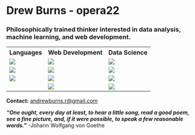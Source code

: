 # Drew Burns - opera22
### Philosophically trained thinker interested in data analysis, machine learning, and web development. 

<table style="width:100%">
  <tr>
    <th>Languages</th>
    <th>Web Development</th>
    <th>Data Science</th> 

  </tr>
  <tr>
    <td><img src="https://img.shields.io/badge/-Python-blue?style=for-the-badge"></td>
    <td><img src="https://img.shields.io/badge/-NodeJS-green?style=for-the-badge"></td>
    <td><img src="https://img.shields.io/badge/-Pandas-blue?style=for-the-badge"></td>
  </tr>
  <tr>
    <td><img src="https://img.shields.io/badge/-JavaScript-yellow"></td>
    <td><img src="https://img.shields.io/badge/-PostgreSQL-blue"></td>
    <td><img src="https://img.shields.io/badge/-Google%20Colab-green"></td>
  </tr>
  <tr>
    <td><img src="https://img.shields.io/badge/-SQL-lightgrey"></td>
    <td><img src="https://img.shields.io/badge/-React-9cf"></td>
    <td><img src="https://img.shields.io/badge/-SKLearn-9cf"></td>
  </tr>
  <tr>
    <td></td>
    <td><img src="https://img.shields.io/badge/-Docker-9cf"></td>
    <td><img src="https://img.shields.io/badge/-Altair-red"></td>
  </tr>
</table>


**Contact:** andrewburns.r@gmail.com   

***“One ought, every day at least, to hear a little song, read a good poem, see a fine picture, and, if it were possible, to speak a few reasonable words.”*** -Johann Wolfgang von Goethe


<!--
**opera22/opera22** is a ✨ _special_ ✨ repository because its `README.md` (this file) appears on your GitHub profile.

Here are some ideas to get you started:

- 🔭 I’m currently working on ...
- 🌱 I’m currently learning ...
- 👯 I’m looking to collaborate on ...
- 🤔 I’m looking for help with ...
- 💬 Ask me about ...
- 📫 How to reach me: ...
- 😄 Pronouns: ...
- ⚡ Fun fact: ...
**LinkedIn:** [opera22](http://www.linkedin.com/in/opera22) 
-->
